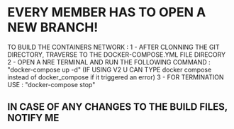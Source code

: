 <h1>EVERY MEMBER HAS TO OPEN A NEW BRANCH!</h1>

TO BUILD THE CONTAINERS NETWORK : 
1 - AFTER CLONNING THE GIT DIRECTORY, TRAVERSE TO THE DOCKER-COMPOSE.YML FILE DIRECORY
2 - OPEN A NRE TERMINAL AND RUN THE FOLLOWING COMMAND : 
    "docker-compose up -d" (IF USING V2 U CAN TYPE docker compose instead of docker_compose if it triggered an error)
3 - FOR TERMINATION USE : 
    "docker-compose stop" 

<h2>IN CASE OF ANY CHANGES TO THE BUILD FILES, NOTIFY ME</h2>
